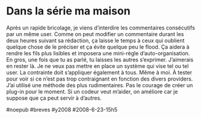 # Dans la série ma maison

Après un rapide bricolage, je viens d’interdire les commentaires consécutifs par un même user. Comme on peut modifier un commentaire durant les deux heures suivant sa rédaction, ça laisse le temps à ceux qui oublient quelque chose de le préciser et ça évite quelque peu le flood. Ça aidera à rendre les fils plus lisibles et imposera une mini-règle d’auto-organisation. En gros, une fois que tu as parlé, tu laisses les autres s’exprimer. J’aimerais en rester là. Je ne veux pas mettre en place un système qui vise tel ou tel user. La contrainte doit s’appliquer également à tous. Même à moi. À tester pour voir si ce n’est pas trop contraignant en fonction des divers providers. J’ai utilisé une méthode des plus rudimentaires. Pas le courage de créer un plug-in pour le moment. Si un codeur veut m’aider, on améliore car je suppose que ça peut servir à d’autres.

#noepub #breves #y2008 #2008-6-23-15h5
